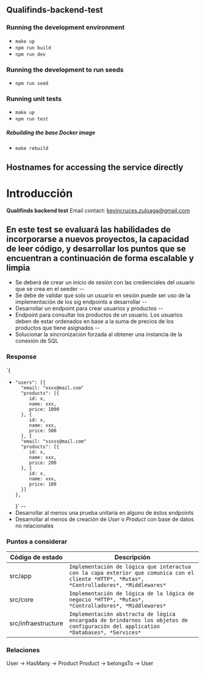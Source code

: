 ## Qualifinds-backend-test

### Running the development environment

* `make up`
* `npm run build`
* `npm run dev`

### Running the development to run seeds
* `npm run seed`

### Running unit tests
* `make up`
* `npm run test`

##### Rebuilding the base Docker image
* `make rebuild`

## Hostnames for accessing the service directly


# Introducción
**Qualifinds backend test**
Email contact: kevincruces.zuloaga@gmail.com

## En este test se evaluará las habilidades de incorporarse a nuevos proyectos, la capacidad de leer código, y desarrollar los puntos que se encuentran a continuación de forma escalable y limpia

* Se deberá de crear un inicio de sesión con las credenciales del usuario que se crea en el seeder
--
* Se debe de validar que solo un usuario en sesión puede ser uso de la implementación de los sig endpoints a desarrollar
--
* Desarrollar un endpoint para crear usuarios y productos
--
* Endpoint para consultar los productos de un usuario. Los usuarios deben de estar ordenados en base a la suma de precios de los productos que tiene asignados
--
* Solucionar la sincronización forzada al obtener una instancia de la conexión de SQL
### Response
 `{
*     "users": [{
        "email: "xxxx@mail.com"
        "products": [{
           id: x,
           name: xxx,
           price: 1000
        }, {
           id: x,
           name: xxx,
           price: 500
        }, {
        "email: "sssss@mail.com"
        "products": [{
           id: x,
           name: xxx,
           price: 200
        }, {
           id: x,
           name: xxx,
           price: 100
        }]
      },
    }`
--
* Desarrollar al menos una prueba unitaria en alguno de éstos endpoints
* Desarrollar al menos de creación de *User* o *Product* con base de datos no relacionales

### Puntos a considerar
| Código de estado | Descripción |
| ----------- | ----------- |
| src/app | `Implementación de lógica que interactua con la capa exterior que comunica con el cliente *HTTP*, *Rutas*, *Controlladores*, *Middlewares*` |
| src/core | `Implementación de lógica de la lógica de negocio *HTTP*, *Rutas*, *Controlladores*, *Middlewares*` |
| src/infraestructure | `Implementación abstracta de lógica encargada de brindarnos los objetos de configuración del application *Databases*, *Services*` |

### Relaciones
User -> HasMany -> Product
Product -> belongsTo -> User

